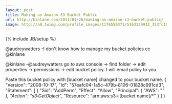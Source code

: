 ```yaml
---
layout: post
title: Making an Amazon S3 Bucket Public
url: http://kinlane.com/2011/01/26/making-an-amazon-s3-bucket-public/
image: http://a0.twimg.com/profile_images/1176550371/5163129933_353fc10a38_m_normal.jpg
---
```

{% include JB/setup %}




@audreywatters -I don't know how to manage my bucket policies cc @kinlane







@kinlane -@audreywatters go to aws console -&gt; find folder -&gt; edit properties -&gt; permissions -&gt; edit bucket policy. I will email policy to you.



Paste this bucket policy with [bucket name] changed to your bucket name.
 {
"Version": "2008-10-17",
"Id": "57eafc04-1a5c-479b-8106-01828c991cd3",
"Statement": [
{
"Sid": "AddPerm",
"Effect": "Allow",
"Principal": {
"AWS": "*"
},
"Action": "s3:GetObject*",
"Resource": "arn:aws:s3:::[bucket name]/*"
}
]
}

